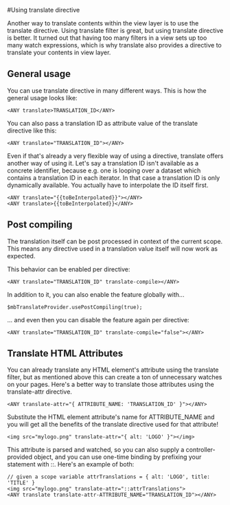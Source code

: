 #Using translate directive

Another way to translate contents within the view layer is to use the translate directive. Using translate filter is great, but using translate directive is better. It turned out that having too many filters in a view sets up too many watch expressions, which is why translate also provides a directive to translate your contents in view layer.

## General usage

You can use translate directive in many different ways. This is how the general usage looks like:

	<ANY translate>TRANSLATION_ID</ANY>

You can also pass a translation ID as attribute value of the translate directive like this:

	<ANY translate="TRANSLATION_ID"></ANY>

Even if that's already a very flexible way of using a directive, translate offers another way of using it. Let's say a translation ID isn't available as a concrete identifier, because e.g. one is looping over a dataset which contains a translation ID in each iterator. In that case a translation ID is only dynamically available. You actually have to interpolate the ID itself first. 

	<ANY translate="{{toBeInterpolated}}"></ANY>
	<ANY translate>{{toBeInterpolated}}</ANY>


## Post compiling

The translation itself can be post processed in context of the current scope. This means any directive used in a translation value itself will now work as expected.

This behavior can be enabled per directive:

	<ANY translate="TRANSLATION_ID" translate-compile></ANY>

In addition to it, you can also enable the feature globally with...

	$mbTranslateProvider.usePostCompiling(true);

... and even then you can disable the feature again per directive:

	<ANY translate="TRANSLATION_ID" translate-compile="false"></ANY>

## Translate HTML Attributes

You can already translate any HTML element's attribute using the translate filter, but as mentioned above this can create a ton of unnecessary watches on your pages. Here's a better way to translate those attributes using the translate-attr directive.

	<ANY translate-attr="{ ATTRIBUTE_NAME: 'TRANSLATION_ID' }"></ANY>

Substitute the HTML element attribute's name for ATTRIBUTE_NAME and you will get all the benefits of the translate directive used for that attribute!

	<img src="mylogo.png" translate-attr="{ alt: 'LOGO' }"></img>

This attribute is parsed and watched, so you can also supply a controller-provided object, and you can use one-time binding by prefixing your statement with ::. Here's an example of both:

	// given a scope variable attrTranslations = { alt: 'LOGO', title: 'TITLE' }
	<img src="mylogo.png" translate-attr="::attrTranslations">
	<ANY translate translate-attr-ATTRIBUTE_NAME="TRANSLATION_ID"></ANY>

